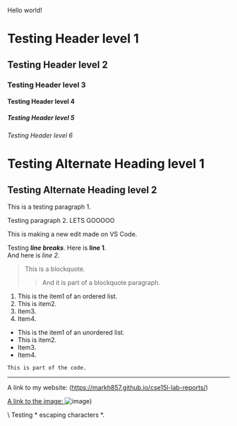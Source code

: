Hello world!

# Testing Header level 1

## Testing Header level 2

### Testing Header level 3

#### Testing Header level 4

##### Testing Header level 5

###### Testing Header level 6

Testing Alternate Heading level 1
======

Testing Alternate Heading level 2
----

This is a testing paragraph 1.

Testing paragraph 2. LETS GOOOOO  

This is making a new edit made on VS Code.  

Testing ***line breaks***. Here is **line 1**.  
And here is *line 2*.  

> This is a blockquote.
> 
>> And it is part of a blockquote paragraph.

1. This is the item1 of an ordered list.
2. This is item2.
3. Item3.
4. Item4.

- This is the item1 of an unordered list.
- This is item2. 
- Item3.
- Item4.

`This is part of the code.`

***  

A link to my website: (https://markh857.github.io/cse15l-lab-reports/)

[A link to the image: ](https://mdg.imgix.net/assets/images/san-juan-mountains.jpg?auto=format&fit=clip&q=40&w=1080)
![image](https://mdg.imgix.net/assets/images/san-juan-mountains.jpg?auto=format&fit=clip&q=40&w=1080))

\ Testing * escaping characters *.
